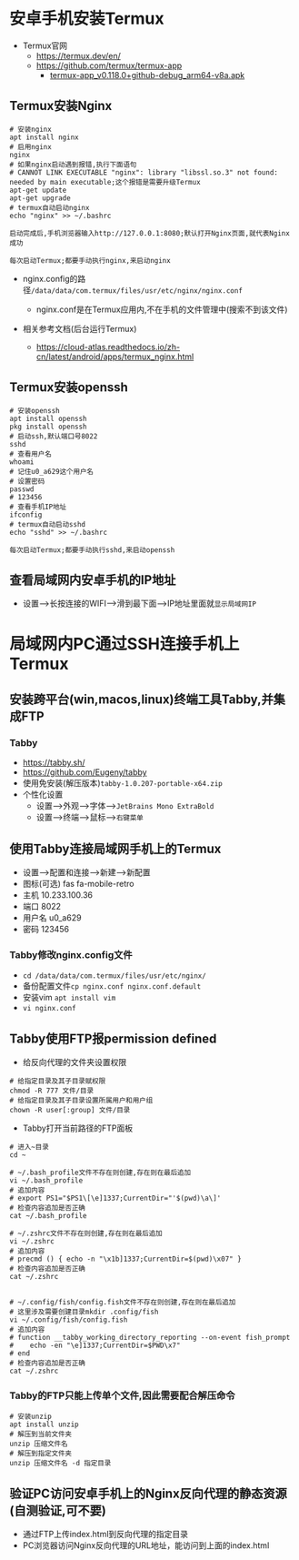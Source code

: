 # 安卓手机安装Termux

- Termux官网
  - https://termux.dev/en/
  - https://github.com/termux/termux-app
    - [termux-app_v0.118.0+github-debug_arm64-v8a.apk](https://github.com/termux/termux-app/releases/download/v0.118.0/termux-app_v0.118.0+github-debug_arm64-v8a.apk)

## Termux安装Nginx

```shell
# 安装nginx
apt install nginx
# 启用nginx
nginx
# 如果nginx启动遇到报错,执行下面语句
# CANNOT LINK EXECUTABLE "nginx": library "libssl.so.3" not found: needed by main executable;这个报错是需要升级Termux
apt-get update
apt-get upgrade
# termux自动启动nginx
echo "nginx" >> ~/.bashrc 
```

`启动完成后,手机浏览器输入http://127.0.0.1:8080;默认打开Nginx页面,就代表Nginx成功`

`每次启动Termux;都要手动执行nginx,来启动nginx`

- nginx.config的路径`/data/data/com.termux/files/usr/etc/nginx/nginx.conf`
  - nginx.conf是在Termux应用内,不在手机的文件管理中(搜索不到该文件)

- 相关参考文档(后台运行Termux)
  - https://cloud-atlas.readthedocs.io/zh-cn/latest/android/apps/termux_nginx.html

## Termux安装openssh

```shell
# 安装openssh
apt install openssh
pkg install openssh
# 启动ssh,默认端口号8022
sshd
# 查看用户名
whoami
# 记住u0_a629这个用户名
# 设置密码
passwd
# 123456
# 查看手机IP地址
ifconfig
# termux自动启动sshd
echo "sshd" >> ~/.bashrc 
```

`每次启动Termux;都要手动执行sshd,来启动openssh`

## 查看局域网内安卓手机的IP地址

- 设置-->长按连接的WIFI-->滑到最下面-->IP地址里面就`显示局域网IP`



# 局域网内PC通过SSH连接手机上Termux

## 安装跨平台(win,macos,linux)终端工具Tabby,并集成FTP

### Tabby

- https://tabby.sh/
- https://github.com/Eugeny/tabby
- 使用免安装(解压版本)`tabby-1.0.207-portable-x64.zip`
- 个性化设置
  - 设置-->外观-->字体-->`JetBrains Mono ExtraBold`
  - 设置-->终端-->鼠标-->`右键菜单`

## 使用Tabby连接局域网手机上的Termux

- 设置-->配置和连接-->新建-->新配置
- 图标(可选) fas fa-mobile-retro
- 主机 10.233.100.36
- 端口 8022
- 用户名 u0_a629
- 密码 123456

### Tabby修改nginx.config文件

- `cd /data/data/com.termux/files/usr/etc/nginx/`
- 备份配置文件`cp nginx.conf nginx.conf.default`
- 安装vim `apt install vim`
- `vi nginx.conf`

## Tabby使用FTP报permission defined

- 给反向代理的文件夹设置权限

```shell
# 给指定目录及其子目录赋权限
chmod -R 777 文件/目录
# 给指定目录及其子目录设置所属用户和用户组
chown -R user[:group] 文件/目录
```

- Tabby打开当前路径的FTP面板

```shell
# 进入~目录
cd ~

# ~/.bash_profile文件不存在则创建,存在则在最后追加
vi ~/.bash_profile
# 追加内容
# export PS1="$PS1\[\e]1337;CurrentDir="'$(pwd)\a\]'
# 检查内容追加是否正确
cat ~/.bash_profile

# ~/.zshrc文件不存在则创建,存在则在最后追加
vi ~/.zshrc
# 追加内容
# precmd () { echo -n "\x1b]1337;CurrentDir=$(pwd)\x07" }
# 检查内容追加是否正确
cat ~/.zshrc


# ~/.config/fish/config.fish文件不存在则创建,存在则在最后追加
# 这里涉及需要创建目录mkdir .config/fish
vi ~/.config/fish/config.fish
# 追加内容
# function __tabby_working_directory_reporting --on-event fish_prompt
#    echo -en "\e]1337;CurrentDir=$PWD\x7"
# end
# 检查内容追加是否正确
cat ~/.zshrc
```

### Tabby的FTP只能上传单个文件,因此需要配合解压命令

```shell
# 安装unzip
apt install unzip
# 解压到当前文件夹
unzip 压缩文件名
# 解压到指定文件夹
unzip 压缩文件名 -d 指定目录
```





## 验证PC访问安卓手机上的Nginx反向代理的静态资源(自测验证,可不要)

- 通过FTP上传index.html到反向代理的指定目录
- PC浏览器访问Nginx反向代理的URL地址，能访问到上面的index.html



